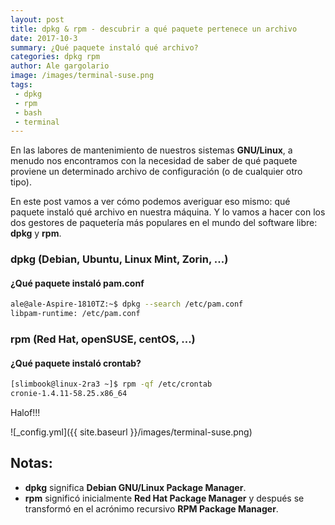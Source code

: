 ```yaml
---
layout: post
title: dpkg & rpm - descubrir a qué paquete pertenece un archivo
date: 2017-10-3
summary: ¿Qué paquete instaló qué archivo?
categories: dpkg rpm
author: Ale gargolario
image: /images/terminal-suse.png
tags:
 - dpkg
 - rpm
 - bash
 - terminal
---
```


En las labores de mantenimiento de nuestros sistemas **GNU/Linux**, a menudo nos encontramos con la necesidad de saber
de qué paquete proviene un determinado archivo de configuración (o de cualquier otro tipo).

En este post vamos a ver cómo podemos averiguar eso mismo: qué paquete instaló qué archivo en nuestra máquina. Y lo vamos
a hacer con los dos gestores de paquetería más populares en el mundo del software libre: **dpkg** y **rpm**.

### dpkg (Debian, Ubuntu, Linux Mint, Zorin, ...)
#### ¿Qué paquete instaló pam.conf
```bash
ale@ale-Aspire-1810TZ:~$ dpkg --search /etc/pam.conf 
libpam-runtime: /etc/pam.conf
```

### rpm (Red Hat, openSUSE, centOS, ...)
#### ¿Qué paquete instaló crontab?
```bash
[slimbook@linux-2ra3 ~]$ rpm -qf /etc/crontab 
cronie-1.4.11-58.25.x86_64

```
Halof!!!


![_config.yml]({{ site.baseurl }}/images/terminal-suse.png)

## Notas:
+ **dpkg** significa **Debian GNU/Linux Package Manager**.
+ **rpm** significó inicialmente **Red Hat Package Manager** y después se transformó en el acrónimo recursivo
**RPM Package Manager**.
